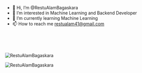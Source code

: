 - 👋 Hi, I’m @RestuAlamBagaskara
- 👀 I’m interested in Machine Learning and Backend Developer
- 🌱 I’m currently learning Machine Learning
- 📫 How to reach me restualam41@gmail.com

\
<br/>
<br/>
<p align="left"> <img src="https://komarev.com/ghpvc/?username=RestuAlamBagaskarah&label=Profile%20views&color=0e75b6&style=flat" alt="RestuAlamBagaskara" /> </p>
<p align="left">
<a href="https://github.com/RestuAlamBagaskara">
  <img align="left" alt="RestuAlamBagaskara" src="https://github-readme-stats.vercel.app/api?username=RestuAlamBagaskara&show_icons=true&hide_border=true" />
</a>
</p>
